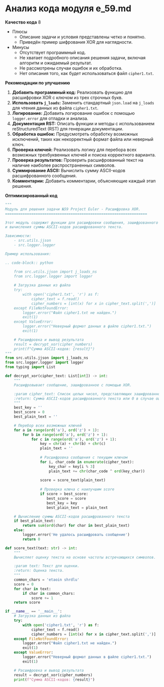 # Анализ кода модуля e_59.md

**Качество кода**
8
- Плюсы
    - Описание задачи и условия представлены четко и понятно.
    - Приведён пример шифрования XOR для наглядности.
- Минусы
    - Отсутствует программный код.
    - Не хватает подробного описания решения задачи, включая алгоритм и ожидаемый результат.
    - Не рассмотрены случаи ошибок и их обработка.
    - Нет описания того, как будет использоваться файл `cipher1.txt`.

**Рекомендации по улучшению**

1.  **Добавить программный код:** Реализовать функцию для расшифровки XOR с ключом из трех строчных букв.
2.  **Использовать `j_loads`:** Заменить стандартный `json.load` на `j_loads` для чтения данных из файла `cipher1.txt`.
3.  **Логирование:** Добавить логирование ошибок с помощью `logger.error` для отладки и анализа.
4.  **Документация RST:** Описать функции и методы с использованием reStructuredText (RST) для генерации документации.
5.  **Обработка ошибок:** Предусмотреть обработку возможных исключений, таких как некорректный формат файла или неверный ключ.
6.  **Проверка ключей:** Реализовать логику для перебора всех возможных трехбуквенных ключей и поиска корректного варианта.
7.  **Проверка результатов:** Проверить расшифрованный текст на наличие наиболее распространенных символов.
8.  **Суммирование ASCII:** Вычислить сумму ASCII-кодов расшифрованного сообщения.
9.  **Комментарии:** Добавить комментарии, объясняющие каждый этап решения.

**Оптимизированный код**

```python
"""
Модуль для решения задачи №59 Project Euler - Расшифровка XOR.
=================================================================

Этот модуль содержит функции для расшифровки сообщения, зашифрованного с использованием XOR,
и вычисления суммы ASCII-кодов расшифрованного текста.

Зависимости:
    - src.utils.jjson
    - src.logger.logger

Пример использования:

.. code-block:: python

    from src.utils.jjson import j_loads_ns
    from src.logger.logger import logger
    
    # Загрузка данных из файла
    try:
        with open('cipher1.txt', 'r') as f:
            cipher_text = f.read()
            cipher_numbers = [int(x) for x in cipher_text.split(',')]
    except FileNotFoundError:
        logger.error("Файл cipher1.txt не найден.")
        exit(1)
    except ValueError:
        logger.error("Неверный формат данных в файле cipher1.txt.")
        exit(1)

    # Расшифровка и вывод результата
    result = decrypt_xor(cipher_numbers)
    print(f"Сумма ASCII-кодов: {result}")
"""
from src.utils.jjson import j_loads_ns
from src.logger.logger import logger
from typing import List

def decrypt_xor(cipher_text: List[int]) -> int:
    """
    Расшифровывает сообщение, зашифрованное с помощью XOR.

    :param cipher_text: Список целых чисел, представляющих зашифрованное сообщение.
    :return: Сумма ASCII-кодов расшифрованного текста или 0 в случае ошибки.
    """
    best_key = ''
    best_score = 0
    best_plain_text = ''

    # Перебор всех возможных ключей
    for a in range(ord('a'), ord('z') + 1):
        for b in range(ord('a'), ord('z') + 1):
            for c in range(ord('a'), ord('z') + 1):
                key = chr(a) + chr(b) + chr(c)
                plain_text = ''
                
                # Расшифровка сообщения с текущим ключом
                for i, char_code in enumerate(cipher_text):
                    key_char = key[i % 3]
                    plain_text += chr(char_code ^ ord(key_char))
                
                score = score_text(plain_text)
                
                # Проверка ключа с наилучшим score
                if score > best_score:
                   best_score = score
                   best_key = key
                   best_plain_text = plain_text

    # Вычисление суммы ASCII-кодов расшифрованного текста
    if best_plain_text:
        return sum(ord(char) for char in best_plain_text)
    else:
        logger.error('Не удалось расшифровать сообщение')
        return 0

def score_text(text: str) -> int:
    """
    Вычисляет оценку текста на основе частоты встречающихся символов.

    :param text: Текст для оценки.
    :return: Оценка текста.
    """
    common_chars = 'etaoin shrdlu'
    score = 0
    for char in text:
        if char in common_chars:
            score += 1
    return score

if __name__ == '__main__':
    # Загрузка данных из файла
    try:
        with open('cipher1.txt', 'r') as f:
            cipher_text = f.read()
            cipher_numbers = [int(x) for x in cipher_text.split(',')]
    except FileNotFoundError:
        logger.error("Файл cipher1.txt не найден.")
        exit(1)
    except ValueError:
        logger.error("Неверный формат данных в файле cipher1.txt.")
        exit(1)

    # Расшифровка и вывод результата
    result = decrypt_xor(cipher_numbers)
    print(f"Сумма ASCII-кодов: {result}")

```